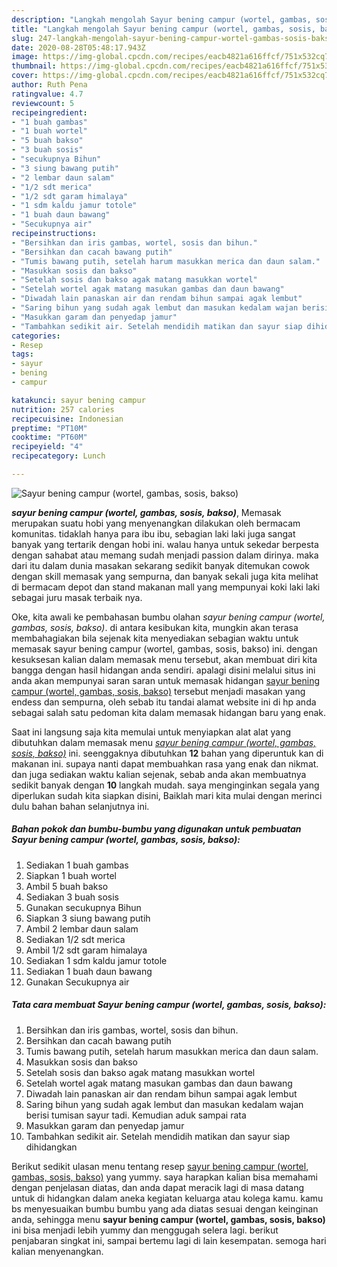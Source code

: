 ```yaml
---
description: "Langkah mengolah Sayur bening campur (wortel, gambas, sosis, bakso), Bikin Ngiler"
title: "Langkah mengolah Sayur bening campur (wortel, gambas, sosis, bakso), Bikin Ngiler"
slug: 247-langkah-mengolah-sayur-bening-campur-wortel-gambas-sosis-bakso-bikin-ngiler
date: 2020-08-28T05:48:17.943Z
image: https://img-global.cpcdn.com/recipes/eacb4821a616ffcf/751x532cq70/sayur-bening-campur-wortel-gambas-sosis-bakso-foto-resep-utama.jpg
thumbnail: https://img-global.cpcdn.com/recipes/eacb4821a616ffcf/751x532cq70/sayur-bening-campur-wortel-gambas-sosis-bakso-foto-resep-utama.jpg
cover: https://img-global.cpcdn.com/recipes/eacb4821a616ffcf/751x532cq70/sayur-bening-campur-wortel-gambas-sosis-bakso-foto-resep-utama.jpg
author: Ruth Pena
ratingvalue: 4.7
reviewcount: 5
recipeingredient:
- "1 buah gambas"
- "1 buah wortel"
- "5 buah bakso"
- "3 buah sosis"
- "secukupnya Bihun"
- "3 siung bawang putih"
- "2 lembar daun salam"
- "1/2 sdt merica"
- "1/2 sdt garam himalaya"
- "1 sdm kaldu jamur totole"
- "1 buah daun bawang"
- "Secukupnya air"
recipeinstructions:
- "Bersihkan dan iris gambas, wortel, sosis dan bihun."
- "Bersihkan dan cacah bawang putih"
- "Tumis bawang putih, setelah harum masukkan merica dan daun salam."
- "Masukkan sosis dan bakso"
- "Setelah sosis dan bakso agak matang masukkan wortel"
- "Setelah wortel agak matang masukan gambas dan daun bawang"
- "Diwadah lain panaskan air dan rendam bihun sampai agak lembut"
- "Saring bihun yang sudah agak lembut dan masukan kedalam wajan berisi tumisan sayur tadi. Kemudian aduk sampai rata"
- "Masukkan garam dan penyedap jamur"
- "Tambahkan sedikit air. Setelah mendidih matikan dan sayur siap dihidangkan"
categories:
- Resep
tags:
- sayur
- bening
- campur

katakunci: sayur bening campur 
nutrition: 257 calories
recipecuisine: Indonesian
preptime: "PT10M"
cooktime: "PT60M"
recipeyield: "4"
recipecategory: Lunch

---
```



![Sayur bening campur (wortel, gambas, sosis, bakso)](https://img-global.cpcdn.com/recipes/eacb4821a616ffcf/751x532cq70/sayur-bening-campur-wortel-gambas-sosis-bakso-foto-resep-utama.jpg)

<b><i>sayur bening campur (wortel, gambas, sosis, bakso)</i></b>, Memasak merupakan suatu hobi yang menyenangkan dilakukan oleh bermacam komunitas. tidaklah hanya para ibu ibu, sebagian laki laki juga sangat banyak yang tertarik dengan hobi ini. walau hanya untuk sekedar berpesta dengan sahabat atau memang sudah menjadi passion dalam dirinya. maka dari itu dalam dunia masakan sekarang sedikit banyak ditemukan cowok dengan skill memasak yang sempurna, dan banyak sekali juga kita melihat di bermacam depot dan stand makanan mall yang mempunyai koki laki laki sebagai juru masak terbaik nya.

Oke, kita awali ke pembahasan bumbu olahan <i>sayur bening campur (wortel, gambas, sosis, bakso)</i>. di antara kesibukan kita, mungkin akan terasa membahagiakan bila sejenak kita menyediakan sebagian waktu untuk memasak sayur bening campur (wortel, gambas, sosis, bakso) ini. dengan kesuksesan kalian dalam memasak menu tersebut, akan membuat diri kita bangga dengan hasil hidangan anda sendiri. apalagi disini melalui situs ini anda akan mempunyai saran saran untuk memasak hidangan <u>sayur bening campur (wortel, gambas, sosis, bakso)</u> tersebut menjadi masakan yang endess dan sempurna, oleh sebab itu tandai alamat website ini di hp anda sebagai salah satu pedoman kita dalam memasak hidangan baru yang enak.




Saat ini langsung saja kita memulai untuk menyiapkan alat alat yang dibutuhkan dalam memasak menu <u><i>sayur bening campur (wortel, gambas, sosis, bakso)</i></u> ini. seenggaknya dibutuhkan <b>12</b> bahan yang diperuntuk kan di makanan ini. supaya nanti dapat membuahkan rasa yang enak dan nikmat. dan juga sediakan waktu kalian sejenak, sebab anda akan membuatnya sedikit banyak dengan <b>10</b> langkah mudah. saya menginginkan segala yang diperlukan sudah kita siapkan disini, Baiklah mari kita mulai dengan merinci dulu bahan bahan selanjutnya ini.

<!--inarticleads1-->

##### Bahan pokok dan bumbu-bumbu yang digunakan untuk pembuatan Sayur bening campur (wortel, gambas, sosis, bakso):

1. Sediakan 1 buah gambas
1. Siapkan 1 buah wortel
1. Ambil 5 buah bakso
1. Sediakan 3 buah sosis
1. Gunakan secukupnya Bihun
1. Siapkan 3 siung bawang putih
1. Ambil 2 lembar daun salam
1. Sediakan 1/2 sdt merica
1. Ambil 1/2 sdt garam himalaya
1. Sediakan 1 sdm kaldu jamur totole
1. Sediakan 1 buah daun bawang
1. Gunakan Secukupnya air




<!--inarticleads2-->

##### Tata cara membuat Sayur bening campur (wortel, gambas, sosis, bakso):

1. Bersihkan dan iris gambas, wortel, sosis dan bihun.
1. Bersihkan dan cacah bawang putih
1. Tumis bawang putih, setelah harum masukkan merica dan daun salam.
1. Masukkan sosis dan bakso
1. Setelah sosis dan bakso agak matang masukkan wortel
1. Setelah wortel agak matang masukan gambas dan daun bawang
1. Diwadah lain panaskan air dan rendam bihun sampai agak lembut
1. Saring bihun yang sudah agak lembut dan masukan kedalam wajan berisi tumisan sayur tadi. Kemudian aduk sampai rata
1. Masukkan garam dan penyedap jamur
1. Tambahkan sedikit air. Setelah mendidih matikan dan sayur siap dihidangkan




Berikut sedikit ulasan menu tentang resep <u>sayur bening campur (wortel, gambas, sosis, bakso)</u> yang yummy. saya harapkan kalian bisa memahami dengan penjelasan diatas, dan anda dapat meracik lagi di masa datang untuk di hidangkan dalam aneka kegiatan keluarga atau kolega kamu. kamu bs menyesuaikan bumbu bumbu yang ada diatas sesuai dengan keinginan anda, sehingga menu <b>sayur bening campur (wortel, gambas, sosis, bakso)</b> ini bisa menjadi lebih yummy dan menggugah selera lagi. berikut penjabaran singkat ini, sampai bertemu lagi di lain kesempatan. semoga hari kalian menyenangkan.
